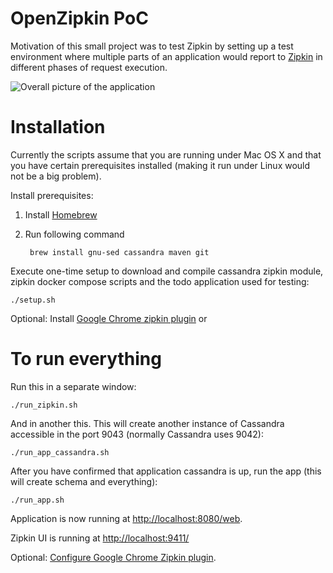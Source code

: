 # OpenZipkin PoC

Motivation of this small project was to test Zipkin by setting up a test environment where multiple parts of an application would report to [Zipkin](http://zipkin.io/) in different phases of request execution.

![Overall picture of the application](openzipkinpoc.png?raw=true "Diagram")

# Installation

Currently the scripts assume that you are running under Mac OS X and that you have certain prerequisites installed (making it run under Linux would not be a big problem).

Install prerequisites:

1. Install [Homebrew](http://brew.sh/)
2. Run following command

        brew install gnu-sed cassandra maven git

Execute one-time setup to download and compile cassandra zipkin module, zipkin docker compose scripts and the todo application used for testing:
	
	./setup.sh
	
Optional: Install [Google Chrome zipkin plugin](https://chrome.google.com/webstore/detail/zipkin-chrome-extension/jdpmaacocdhbmkppghmgnjmfikeeldfe?hl=en-GB) or 
	
# To run everything

Run this in a separate window: 

	./run_zipkin.sh

And in another this. This will create another instance of Cassandra accessible in the port 9043 (normally Cassandra uses 9042):

	./run_app_cassandra.sh

After you have confirmed that application cassandra is up, run the app (this will create schema and everything):

    ./run_app.sh
    
Application is now running at [http://localhost:8080/web](http://localhost:8080/web).

Zipkin UI is running at [http://localhost:9411/](http://localhost:9411/)

Optional: [Configure Google Chrome Zipkin plugin](https://github.com/openzipkin/zipkin-browser-extension/blob/master/docs/README.md).